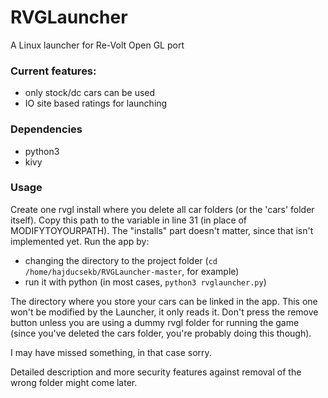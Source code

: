# RVGLauncher
A Linux launcher for Re-Volt Open GL port

### Current features:
- only stock/dc cars can be used
- IO site based ratings for launching

### Dependencies
- python3
- kivy

### Usage

Create one rvgl install where you delete all car folders (or the 'cars' folder itself). Copy this path to the variable in line 31 (in place of MODIFYTOYOURPATH). The "installs" part doesn't matter, since that isn't implemented yet. Run the app by:
- changing the directory to the project folder (`cd /home/hajducsekb/RVGLauncher-master`, for example)
- run it with python (in most cases, `python3 rvglauncher.py`)

The directory where you store your cars can be linked in the app. This one won't be modified by the Launcher, it only reads it. Don't press the remove button unless you are using a dummy rvgl folder for running the game (since you've deleted the cars folder, you're probably doing this though). 

I may have missed something, in that case sorry.

Detailed description and more security features against removal of the wrong folder might come later. 
